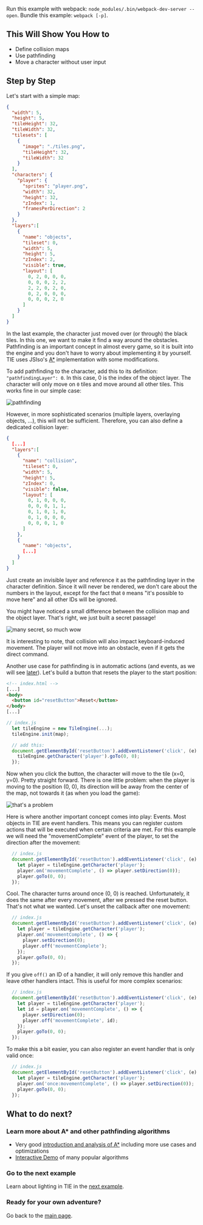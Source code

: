 Run this example with webpack: `node_modules/.bin/webpack-dev-server --open`. Bundle this example: `webpack [-p]`.

## This Will Show You How to

* Define collision maps
* Use pathfinding
* Move a character without user input

## Step by Step

Let's start with a simple map:

```json
{
  "width": 5,
  "height": 5,
  "tileHeight": 32,
  "tileWidth": 32,
  "tilesets": [
    {
      "image": "./tiles.png",
      "tileHeight": 32,
      "tileWidth": 32
    }
  ],
  "characters": {
    "player": {
      "sprites": "player.png",
      "width": 32,
      "height": 32,
      "zIndex": 1,
      "framesPerDirection": 2
    }
  },
  "layers":[
    {
      "name": "objects",
      "tileset": 0,
      "width": 5,
      "height": 5,
      "zIndex": 2,
      "visible": true,
      "layout": [
        0, 2, 0, 0, 0,
        0, 0, 0, 2, 2,
        2, 2, 0, 2, 0,
        0, 2, 0, 0, 0,
        0, 0, 0, 2, 0
      ]
    }
  ]
}
```

In the last example, the character just moved over (or through) the black tiles. In this one, we want to make it find a way around the obstacles. Pathfinding is an important concept in almost every game, so it is built into the engine and you don't have to worry about implementing it by yourself. TIE uses JSIso's [A*](https://en.wikipedia.org/wiki/A*_search_algorithm) implementation with some modifications.

To add pathfinding to the character, add this to its definition: `"pathfindingLayer": 0`. In this case, 0 is the index of the object layer. The character will only move on `0` tiles and move around all other tiles. This works fine in our simple case:

![pathfinding](animation1.gif)

However, in more sophisticated scenarios (multiple layers, overlaying objects, ...), this will not be sufficient. Therefore, you can also define a dedicated collision layer:

```json
{
  [...]
  "layers":[
    {
      "name": "collision",
      "tileset": 0,
      "width": 5,
      "height": 5,
      "zIndex": 0,
      "visible": false,
      "layout": [
        0, 1, 0, 0, 0,
        0, 0, 0, 1, 1,
        0, 1, 0, 1, 0,
        0, 1, 0, 0, 0,
        0, 0, 0, 1, 0
      ]
    },
    {
      "name": "objects",
      [...]
    }
  ]
}
```

Just create an invisible layer and reference it as the pathfinding layer in the character definition. Since it will never be rendered, we don't care about the numbers in the layout, except for the fact that `0` means "it's possible to move here" and all other IDs will be ignored.

You might have noticed a small difference between the collision map and the object layer. That's right, we just built a secret passage!

![many secret, so much wow](animation2.gif)

It is interesting to note, that collision will also impact keyboard-induced movement. The player will not move into an obstacle, even if it gets the direct command.

Another use case for pathfinding is in automatic actions (and events, as we will see [later](../06%20-%20Simple%20actions)). Let's build a button that resets the player to the start position:

```html
<!-- index.html -->
[...]
<body>
  <button id="resetButton">Reset</button>
</body>
[...]
```

```js
// index.js
  let tileEngine = new TileEngine(...);
  tileEngine.init(map);

  // add this:
  document.getElementById('resetButton').addEventListener('click', (e) => {
    tileEngine.getCharacter('player').goTo(0, 0);
  });
```

Now when you click the button, the character will move to the tile (x=0, y=0). Pretty straight forward. There is one little problem: when the player is moving to the position (0, 0), its direction will be away from the center of the map, not towards it (as when you load the game):

![that's a problem](animation3.gif)

Here is where another important concept comes into play: Events. Most objects in TIE are event handlers. This means you can register custom actions that will be executed when certain criteria are met. For this example we will need the "movementComplete" event of the player, to set the direction after the movement:

```js
  // index.js
  document.getElementById('resetButton').addEventListener('click', (e) => {
    let player = tileEngine.getCharacter('player');
    player.on('movementComplete', () => player.setDirection(0));
    player.goTo(0, 0);
  });
```

Cool. The character turns around once (0, 0) is reached. Unfortunately, it does the same after every movement, after we pressed the reset button. That's not what we wanted. Let's unset the callback after one movement:

```js
  // index.js
  document.getElementById('resetButton').addEventListener('click', (e) => {
    let player = tileEngine.getCharacter('player');
    player.on('movementComplete', () => {
      player.setDirection(0);
      player.off('movementComplete');
    });
    player.goTo(0, 0);
  });
```

If you give `off()` an ID of a handler, it will only remove this handler and leave other handlers intact. This is useful for more complex scenarios:

```js
  // index.js
  document.getElementById('resetButton').addEventListener('click', (e) => {
    let player = tileEngine.getCharacter('player');
    let id = player.on('movementComplete', () => {
      player.setDirection(0);
      player.off('movementComplete', id);
    });
    player.goTo(0, 0);
  });
```

To make this a bit easier, you can also register an event handler that is only valid once:

```js
  // index.js
  document.getElementById('resetButton').addEventListener('click', (e) => {
    let player = tileEngine.getCharacter('player');
    player.on('once:movementComplete', () => player.setDirection(0));
    player.goTo(0, 0);
  });
```

## What to do next?

### Learn more about A* and other pathfinding algorithms

* Very good [introduction and analysis of A*](http://theory.stanford.edu/~amitp/GameProgramming/AStarComparison.html) including more use cases and optimizations
* [Interactive Demo](http://qiao.github.io/PathFinding.js/visual/) of many popular algorithms

### Go to the next example

Learn about lighting in TIE in the [next example](../05%20-%20Lighting).

### Ready for your own adventure?

Go back to the [main page](../../README.md).
